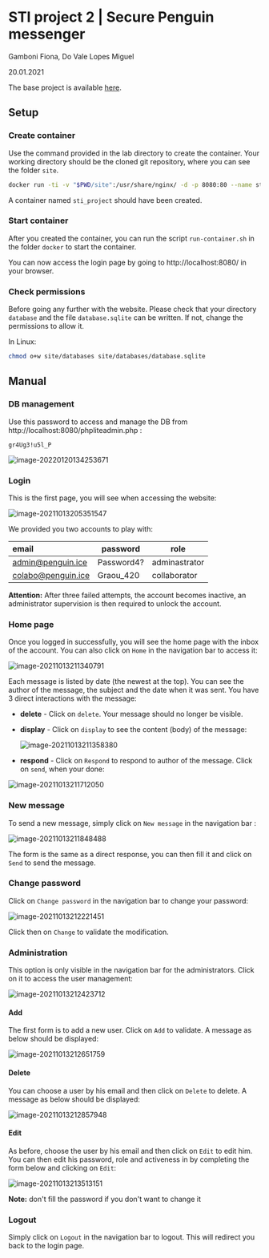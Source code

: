 # STI project 2 | Secure Penguin messenger
Gamboni Fiona, Do Vale Lopes Miguel 

20.01.2021

The base project is available [here](https://github.com/K-do/STI_projet_1).



## Setup

### Create container

Use the command provided in the lab directory to create the container. Your working directory should be the cloned git repository, where you can see the folder `site`.

```bash
docker run -ti -v "$PWD/site":/usr/share/nginx/ -d -p 8080:80 --name sti_project --hostname sti arubinst/sti:project2018
```

A container named `sti_project` should have been created.



### Start container

After you created the container, you can run the script `run-container.sh` in the folder `docker` to start the container.

You can now access the login page by going to http://localhost:8080/ in your browser.



### Check permissions

Before going any further with the website. Please check that your directory `database` and the file `database.sqlite` can be written. If not, change the permissions to allow it.

In Linux:

```bash
chmod o+w site/databases site/databases/database.sqlite
```



## Manual

### DB management

Use this password to access and manage the DB from http://localhost:8080/phpliteadmin.php :

```
gr4Ug3!u5l_P
```

![image-20220120134253671](figures/image-20220120134253671.png)

### Login

This is the first page, you will see when accessing the website:

![image-20211013205351547](figures/image-20211013205351547.png)

We provided you two accounts to play with:

| email              | password   | role          |
| :----------------- | ---------- | ------------- |
| admin@penguin.ice  | Password4? | adminastrator |
| colabo@penguin.ice | Graou_420  | collaborator  |

**Attention:** After three failed attempts, the account becomes inactive, an administrator supervision is then required to unlock the account.  

### Home page

Once you logged in successfully, you will see the home page with the inbox of the account. You can also click on `Home` in the navigation bar to access it:

![image-20211013211340791](figures/image-20211013211340791.png)



Each message is listed by date (the newest at the top). You can see the author of the message, the subject and the date when it was sent. You have 3 direct interactions with the message:

- **delete** - Click on `delete`. Your message should no longer be visible.

- **display** - Click on `display` to see the content (body) of the message:

  ![image-20211013211358380](figures/image-20211013211358380.png)

- **respond** - Click on `Respond` to respond to author of the message. Click on `send`, when your done:

![image-20211013211712050](figures/image-20211013211712050.png)



### New message

To send a new message, simply click on `New message` in the navigation bar :

![image-20211013211848488](figures/image-20211013211848488.png)

The form is the same as a direct response, you can then fill it and click on `Send` to send the message. 



### Change password

Click on `Change password` in the navigation bar to change your password:

![image-20211013212221451](figures/image-20211013212221451.png)

Click then on `Change` to validate the modification. 



### Administration

This option is only visible in the navigation bar for the administrators. Click on it to access the user management:

![image-20211013212423712](figures/image-20211013212423712.png)

#### Add

The first form is to add a new user. Click on `Add` to validate. A message as below should be displayed:

![image-20211013212651759](figures/image-20211013212651759.png)

#### Delete

You can choose a user by his email and then click on `Delete` to delete. A message as below should be displayed:

![image-20211013212857948](figures/image-20211013212857948.png)

#### Edit

As before, choose the user by his email and then click on `Edit` to edit him. You can then edit his password, role and activeness in by completing the form below and clicking on `Edit`: 

![image-20211013213513151](figures/image-20211013213513151.png)

**Note:** don't fill the password if you don't want to change it



### Logout

Simply click on `Logout` in the navigation bar to logout. This will redirect you back to the login page.

